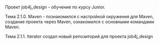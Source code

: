 Проект job4j_design - обучение по курсу Junior.

Тема 2.1.0. Maven - 
 познакомился с настройкой окружения для Maven,
 создание проекта через Maven,
 ознакомился с основными командами Maven.

Тема 2.1.1. Iterator
 создал новый репозиторий для  проекта job4j_design
 


